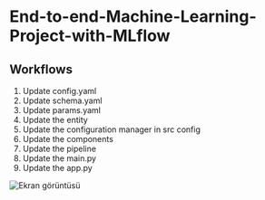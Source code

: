 # End-to-end-Machine-Learning-Project-with-MLflow



## Workflows

1. Update config.yaml
2. Update schema.yaml
3. Update params.yaml
4. Update the entity
5. Update the configuration manager in src config
6. Update the components
7. Update the pipeline 
8. Update the main.py
9. Update the app.py

![Ekran görüntüsü](https://github.com/user-attachments/assets/6240f564-0586-4c8d-9449-cd88fbdd501e)


